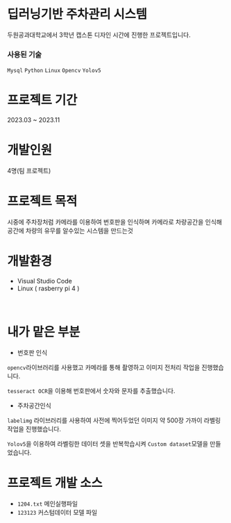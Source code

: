 # 딥러닝기반 주차관리 시스템

두원공과대학교에서 3학년 캡스톤 디자인 시간에 진행한 프로젝트입니다.
<br />
### 사용된 기술
`Mysql` `Python` `Linux` `Opencv` `Yolov5`
<br />
# 프로젝트 기간
2023.03 ~ 2023.11
<br />
# 개발인원
4명(팀 프로젝트)
<br />
# 프로젝트 목적
시중에 주차장처럼 카메라를 이용하여 번호판을 인식하며 카메라로 차량공간을 인식해 공간에 차량의 유무를 알수있는 시스템을 만드는것
<br />
# 개발환경
- Visual Studio Code
- Linux ( rasberry pi 4 )
<br />

# 내가 맡은 부분

- 번호판 인식

`opencv`라이브러리를 사용했고 카메라를 통해 촬영하고 이미지 전처리 작업을 진행했습니다.

`tesseract OCR`을 이용해 번호판에서 숫자와 문자를 추출했습니다.
<br />

- 주차공간인식

`labelimg` 라이브러리를 사용하여 사전에 찍어두었던 이미지 약 500장 가까이 라벨링작업을 진행했습니다.

`Yolov5`을 이용하여 라벨링한 데이터 셋을 반복학습시켜 `Custom dataset`모델을 만들었습니다.
<br />

# 프로젝트 개발 소스

- `1204.txt` 메인실행파일
- `123123` 커스텀데이터 모델 파일
